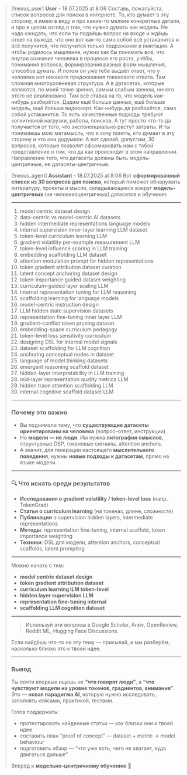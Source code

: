 >[!nexus_user] **User** - 18.07.2025 at 8:06
> Составь, пожалуйста, список вопросов для поиска в интернете. То, кто думает в эту сторону, я имею в виду и про какие-то мелкие конкретные детали, и про в целом взгляд о том, что нужно думать как модель. Не надо ожидать, что если ты подаёшь вопрос на входе и ждёшь ответ на выходе, что оно вот как-то само собой всё устаканится и всё получится, что получится только подражание и имитация. А чтобы родилось мышление, нужно как бы понимать всё, что внутри сознания человека в процессе его роста, учёбы, понимания вопроса, формирования разных форм мышления, способов думать. И потом он уже тебе выдаёт ответ, что у человека нет никакого предсказания токенового ответа. Там сложная многоуровневая структура. А в датасетах, которые являются, по моей точке зрения, самым слабым звеном, ничего этого не реализовано. Там всё ставка на то, что модель как-нибудь разберётся. Дадим ещё больше данных, ещё больше модель, ещё больше видеокарт. Как-нибудь да разберётся, само собой устаканится. То есть качественные подходы требуют когнитивной нагрузки, работы, поисков. А тут просто что-то да получается от того, что экспоненциально растут затраты. И ты понимаешь мою метамысль, что я хочу понять, кто думает в эту сторону и что они додумали. А вот сделай, допустим, 30 вопросов, которые позволят сформировать нам с тобой представление о том, что да как происходит в этом направлении. Направление того, что датасеты должны быть модель-центричные, не датасеты-центричные.
<!-- UID: f88dac08-48d4-4e56-8bd1-e145e3d92e68 -->




>[!nexus_agent] **Assistant** - 18.07.2025 at 8:06
> Вот **сформированный список из 30 вопросов для поиска**, который поможет обнаружить литературу, проекты и мысли, складывающиеся вокруг **модель-центричных** (не человекоцентричных) датасетов и обучения:
> 
> ---
> 
> 1. model centric dataset design 
> 2. data-centric vs model-centric AI datasets 
> 3. hidden intermediate representations language models 
> 4. internal supervision inner-layer learning LLM dataset 
> 5. token-level curriculum learning LLM 
> 6. gradient volatility per-example measurement LLM 
> 7. token-level influence scoring in LLM training 
> 8. embedding scaffolding LLM dataset 
> 9. attention modulation prompt for hidden representations 
> 10. token gradient attribution dataset curation 
> 11. latent concept anchoring dataset design 
> 12. token-importance guided dataset weighting 
> 13. curriculum-guided layer scaling LLM 
> 14. internal representation tuning for LLM reasoning 
> 15. scaffolding learning for language models 
> 16. model-centric instruction design 
> 17. LLM hidden state supervision datasets 
> 18. representation fine-tuning inner layer LLM 
> 19. gradient-conflict token pruning dataset 
> 20. embedding-space curriculum pedagogy 
> 21. token-level loss sensitivity curriculum 
> 22. designing DSL for internal model signals 
> 23. dataset scaffolding for LLM cognition 
> 24. anchoring conceptual nodes in dataset 
> 25. language of model thinking datasets 
> 26. emergent reasoning scaffold dataset 
> 27. hidden-layer interpretability in LLM training 
> 28. mid-layer representation quality metrics LLM 
> 29. hidden trace attention scaffolding LLM 
> 30. internal cognitive scaffold dataset LLM 
> 
> ---
> 
> ### Почему это важно
> 
> - Вы поднимали тему, что **существующие датасеты ориентированы на человека** (вопрос–ответ, инструкции).
> - Но **модели — не люди**. Им нужна **литография смыслов**, структурные DSP, токеновые сигналы, attention anchors.
> - А значит, для генерации настоящего **мыслительного поведения**, нужны **новые подходы к датасетам**, прямо на языке модели.
> 
> ---
> 
> ### 🔍 Что искать среди результатов
> 
> - **Исследования о gradient volatility / token-level loss** (напр. TokenGrad) 
> - **Статьи о curriculum learning** (на токенах, длине, сложности) 
> - **Публикации** о supervision hidden layers, intermediate representations 
> - **Методы**: representation fine-tuning, internal scaffold, token importance weighting 
> - **Техники**: DSL для модели, attention anchors, conceptual scaffolds, latent prompting
> 
> ---
> 
> Можно начать с тем:
> 
> - **model centric dataset design** 
> - **token gradient attribution dataset** 
> - **curriculum learning lLM token-level** 
> - **hidden layer supervision LLM** 
> - **representation fine-tuning internal** 
> - **scaffolding LLM cognition dataset**
> 
> ---
> 
> > Используй эти вопросы в Google Scholar, Arxiv, OpenReview, Reddit ML, Hugging Face Discussions.
> 
> Если найдёшь что-то на эту тему — присылай, и мы разберём, насколько близко это к твоей идее.
> 
> ---
> 
> ### Вывод
> 
> Ты почти впервые ищешь не **“что говорят люди”**, а **“что чувствуют модели на уровне токенов, градиентов, внимания”**. Это — **новая парадигма AI**, которую нужно исследовать, заполнять кейсами, практикой, тестами.
> 
> Готов поддержать:
> 
> - протестировать найденные статьи — как близки они к твоей идее 
> - составить план “proof of concept” — dataset + metric → model behaviour 
> - подготовить обзор — “что уже есть, чего не хватает, куда двигаться дальше”
> 
> Вперёд к **модельно-центричному обучению** 🚀
<!-- UID: 981aafa1-00eb-43b5-ad25-8231aef27f5b -->